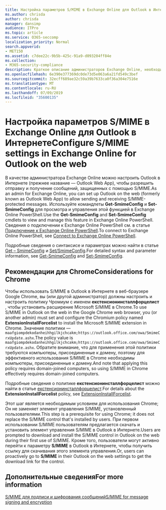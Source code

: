 ```yaml
---
title: Настройка параметров S/MIME в Exchange Online для Outlook в Интернете
ms.author: chrisda
author: chrisda
manager: dansimp
audience: ITPro
ms.topic: article
ms.service: O365-seccomp
localization_priority: Normal
search.appverid:
- MET150
ms.assetid: c7dee22c-9b5b-425c-91a9-d093204ff84e
ms.collection:
- M365-security-compliance
description: Краткое описание администраторов Exchange Online, необходимых для просмотра и настройки параметров S/MIME в Outlook в Интернете в Exchange Online.
ms.openlocfilehash: 6e390e377369dc0de73d5e063a6a21fd549c3bef
ms.sourcegitcommit: 32ecff689ae32c59a39b7633ca0f36a304e7516e
ms.translationtype: MT
ms.contentlocale: ru-RU
ms.lasthandoff: 07/09/2019
ms.locfileid: "35600135"
---
```

# <a name="configure-smime-settings-in-exchange-online-for-outlook-on-the-web"></a><span data-ttu-id="e1218-103">Настройка параметров S/MIME в Exchange Online для Outlook в Интернете</span><span class="sxs-lookup"><span data-stu-id="e1218-103">Configure S/MIME settings in Exchange Online for Outlook on the web</span></span>

<span data-ttu-id="e1218-104">В качестве администратора Exchange Online можно настроить Outlook в Интернете (прежнее название — Outlook Web App), чтобы разрешить отправку и получение сообщений, защищенных с помощью S/MIME.</span><span class="sxs-lookup"><span data-stu-id="e1218-104">As an admin for Exchange Online, you can set up Outlook on the web (formerly known as Outlook Web App) to allow sending and receiving S/MIME-protected messages.</span></span> <span data-ttu-id="e1218-105">Используйте командлеты **Get-SmimeConfig** и **Set-SmimeConfig** для просмотра и управления этой функцией в Exchange Online PowerShell.</span><span class="sxs-lookup"><span data-stu-id="e1218-105">Use the **Get-SmimeConfig** and **Set-SmimeConfig** cmdlets to view and manage this feature in Exchange Online PowerShell.</span></span> <span data-ttu-id="e1218-106">Сведения о подключении к Exchange Online PowerShell см. в статье [Подключение к Exchange Online PowerShell](https://go.microsoft.com/fwlink/p/?linkid=396554).</span><span class="sxs-lookup"><span data-stu-id="e1218-106">To connect to Exchange Online PowerShell, see [Connect to Exchange Online PowerShell](https://go.microsoft.com/fwlink/p/?linkid=396554).</span></span>

<span data-ttu-id="e1218-107">Подробные сведения о синтаксисе и параметрах можно найти в статье [Get – SmimeConfig](http://technet.microsoft.com/library/4b29fa89-0840-4fe9-8885-019fcef2e02b.aspx) и [Set/SmimeConfig](http://technet.microsoft.com/library/de357ce0-8143-4c36-8032-026292fc63f0.aspx).</span><span class="sxs-lookup"><span data-stu-id="e1218-107">For detailed syntax and parameter information, see [Get-SmimeConfig](http://technet.microsoft.com/library/4b29fa89-0840-4fe9-8885-019fcef2e02b.aspx) and [Set-SmimeConfig](http://technet.microsoft.com/library/de357ce0-8143-4c36-8032-026292fc63f0.aspx).</span></span>

## <a name="considerations-for-chrome"></a><span data-ttu-id="e1218-108">Рекомендации для Chrome</span><span class="sxs-lookup"><span data-stu-id="e1218-108">Considerations for Chrome</span></span>

<span data-ttu-id="e1218-109">Чтобы использовать S/MIME в Outlook в Интернете в веб-браузере Google Chrome, вы (или другой администратор) должны настроить и настроить политику Чромиум с именем **екстенсионинсталлфорцелист** , чтобы установить расширение Microsoft S/MIME в Chrome.</span><span class="sxs-lookup"><span data-stu-id="e1218-109">To use S/MIME in Outlook on the web in the Google Chrome web browser, you (or another admin) must set and configure the Chromium policy named **ExtensionInstallForcelist** to install the Microsoft S/MIME extension in Chrome.</span></span> <span data-ttu-id="e1218-110">Значение политики — `maafgiompdekodanheihhgilkjchcakm;https://outlook.office.com/owa/SmimeCrxUpdate.ashx`.</span><span class="sxs-lookup"><span data-stu-id="e1218-110">The policy value is `maafgiompdekodanheihhgilkjchcakm;https://outlook.office.com/owa/SmimeCrxUpdate.ashx`.</span></span> <span data-ttu-id="e1218-111">Обратите внимание, что для применения этой политики требуются компьютеры, присоединенные к домену, поэтому для эффективного использования S/MIME в Chrome необходимы компьютеры, присоединенные к домену.</span><span class="sxs-lookup"><span data-stu-id="e1218-111">And note that applying this policy requires domain-joined computers, so using S/MIME in Chrome effectively requires domain-joined computers.</span></span>

<span data-ttu-id="e1218-112">Подробные сведения о политике **екстенсионинсталлфорцелист** можно найти в статье [екстенсионинсталлфорцелист](http://dev.chromium.org/administrators/policy-list-3#ExtensionInstallForcelist).</span><span class="sxs-lookup"><span data-stu-id="e1218-112">For details about the **ExtensionInstallForcelist** policy, see [ExtensionInstallForcelist](http://dev.chromium.org/administrators/policy-list-3#ExtensionInstallForcelist).</span></span>

<span data-ttu-id="e1218-113">Этот шаг является необходимым условием для использования Chrome; Он не заменяет элемент управления S/MIME, установленный пользователями.</span><span class="sxs-lookup"><span data-stu-id="e1218-113">This step is a prerequisite for using Chrome; it does not replace the S/MIME control that's installed by users.</span></span> <span data-ttu-id="e1218-114">При первом использовании S/MIME пользователям предлагается скачать и установить элемент управления S/MIME в Outlook в Интернете.</span><span class="sxs-lookup"><span data-stu-id="e1218-114">Users are prompted to download and install the S/MIME control in Outlook on the web during their first use of S/MIME.</span></span> <span data-ttu-id="e1218-115">Кроме того, пользователи могут активно перейти к параметру **S/MIME** в Outlook в Интернете, чтобы получить ссылку для скачивания этого элемента управления.</span><span class="sxs-lookup"><span data-stu-id="e1218-115">Or, users can proactively go to **S/MIME** in their Outlook on the web settings to get the download link for the control.</span></span>

## <a name="for-more-information"></a><span data-ttu-id="e1218-116">Дополнительные сведения</span><span class="sxs-lookup"><span data-stu-id="e1218-116">For more information</span></span>

[<span data-ttu-id="e1218-117">S/MIME для подписи и шифрования сообщений</span><span class="sxs-lookup"><span data-stu-id="e1218-117">S/MIME for message signing and encryption</span></span>](s-mime-for-message-signing-and-encryption.md)
